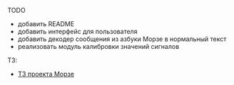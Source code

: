 TODO 
- добавить README
- добавить интерфейс для пользователя
- добавить декодер сообщения из азбуки Морзе в нормальный текст
- реализовать модуль калибровки значений сигналов

ТЗ:
- [ТЗ проекта Морзе](https://docs.google.com/document/d/1B8w5r0LXO8dZHdNHrwfWN1zF5bmSmhrDFZrNvQnO_ms/edit?usp=sharing)
